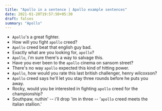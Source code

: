 ```yaml
---
title: "Apollo in a sentence | Apollo example sentences"
date: 2021-01-20T19:57:50+05:30
draft: falses
summary: "Apollo"
---
```

- `Apollo`'s a great fighter.
- How will you fight `apollo` creed?
- `Apollo` creed beat that english guy bad.
- Exactly what are you looking for, `apollo`?
- `Apollo`, i'm sure there's a way to salvage this.
- Have you ever been to the `apollo` cinema on sansom street?
- There's no way `apollo` expected this kind of hitting power.
- `Apollo`, how would you rate this last british challenger, henry wilcoxson?
- `Apollo` creed says he'll let you stay three rounds before he puts you away.
- Rocky, would you be interested in fighting `apollo` creed for the championship?
- Southpaw, nuthin' -- i'll drop 'im in three -- '`apollo` creed meets the italian stallion.'
                 
